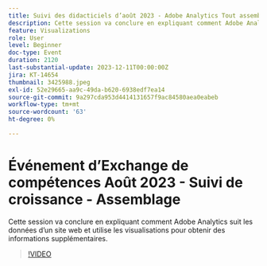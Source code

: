 ```yaml
---
title: Suivi des didacticiels d’août 2023 - Adobe Analytics Tout assembler
description: Cette session va conclure en expliquant comment Adobe Analytics suit les données d’un site web et utilise les visualisations pour obtenir des informations supplémentaires.
feature: Visualizations
role: User
level: Beginner
doc-type: Event
duration: 2120
last-substantial-update: 2023-12-11T00:00:00Z
jira: KT-14654
thumbnail: 3425988.jpeg
exl-id: 52e29665-aa9c-49da-b620-6938edf7ea14
source-git-commit: 9a297cda953d4414131657f9ac84580aea0eabeb
workflow-type: tm+mt
source-wordcount: '63'
ht-degree: 0%

---
```


# Événement d’Exchange de compétences Août 2023 - Suivi de croissance - Assemblage

Cette session va conclure en expliquant comment Adobe Analytics suit les données d’un site web et utilise les visualisations pour obtenir des informations supplémentaires.

>[!VIDEO](https://video.tv.adobe.com/v/3425988/?learn=on)
